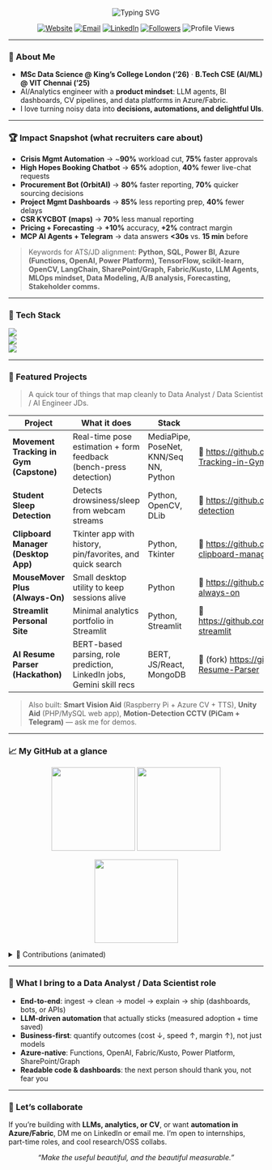 <!-- Profile README for @samganguly -->
<!-- Designed to be clean, animated, and recruiter-friendly -->

<p align="center">
  <img src="https://readme-typing-svg.demolab.com?font=Nunito+Sans&pause=1200&center=true&vCenter=true&width=900&height=55&lines=Hi%F0%9F%91%8B+I'm+Samrat+Ganguly;Data+Analyst+%7C+AI%2FML+Engineer+%7C+MSc+Data+Science+@+KCL'26;Building+LLM+Agents%2C+Analytics+Dashboards+%26+Computer+Vision+Apps" alt="Typing SVG" />
</p>

<p align="center">
  <a href="https://www.techdevai.com"><img alt="Website" src="https://img.shields.io/badge/Portfolio-techdevai.com-0A66C2?logo=vercel&logoColor=white"></a>
  <a href="mailto:sganguly@techdevai.com"><img alt="Email" src="https://img.shields.io/badge/Email-sganguly%40techdevai.com-FF4B4B?logo=gmail&logoColor=white"></a>
  <a href="https://www.linkedin.com/in/samratganguly03/"><img alt="LinkedIn" src="https://img.shields.io/badge/LinkedIn-Samrat%20Ganguly-0A66C2?logo=linkedin&logoColor=white"></a>
  <a href="https://github.com/samganguly?tab=followers"><img alt="Followers" src="https://img.shields.io/github/followers/samganguly?style=social"></a>
  <img alt="Profile Views" src="https://komarev.com/ghpvc/?username=samganguly&label=Profile%20views&color=0e75b6&style=flat" />
</p>

---

### 🚀 About Me
- **MSc Data Science @ King’s College London (’26)** · **B.Tech CSE (AI/ML) @ VIT Chennai (’25)**
- AI/Analytics engineer with a **product mindset**: LLM agents, BI dashboards, CV pipelines, and data platforms in Azure/Fabric.
- I love turning noisy data into **decisions, automations, and delightful UIs**.

---

### 🏆 Impact Snapshot (what recruiters care about)
- **Crisis Mgmt Automation** → ~**90%** workload cut, **75%** faster approvals  
- **High Hopes Booking Chatbot** → **65%** adoption, **40%** fewer live-chat requests  
- **Procurement Bot (OrbitAI)** → **80%** faster reporting, **70%** quicker sourcing decisions  
- **Project Mgmt Dashboards** → **85%** less reporting prep, **40%** fewer delays  
- **CSR KYCBOT (maps)** → **70%** less manual reporting  
- **Pricing + Forecasting** → **+10%** accuracy, **+2%** contract margin  
- **MCP AI Agents + Telegram** → data answers **<30s** vs. **15 min** before

> Keywords for ATS/JD alignment: **Python, SQL, Power BI, Azure (Functions, OpenAI, Power Platform), TensorFlow, scikit-learn, OpenCV, LangChain, SharePoint/Graph, Fabric/Kusto, LLM Agents, MLOps mindset, Data Modeling, A/B analysis, Forecasting, Stakeholder comms.**

---

### 🧰 Tech Stack
<p align="left">
  <img src="https://skillicons.dev/icons?i=python,java,cpp,js,ts,react,html,css,tailwind,bootstrap" />
  <br/>
  <img src="https://skillicons.dev/icons?i=tensorflow,pytorch,sklearn,opencv,fastapi,nodejs,express" />
  <br/>
  <img src="https://skillicons.dev/icons?i=azure,vercel,linux,git,github,postgres,mysql,mongodb,powershell,bash" />
</p>

---

### 🔬 Featured Projects
> A quick tour of things that map cleanly to Data Analyst / Data Scientist / AI Engineer JDs.

| Project | What it does | Stack | Repo |
|---|---|---|---|
| **Movement Tracking in Gym (Capstone)** | Real-time pose estimation + form feedback (bench-press detection) | MediaPipe, PoseNet, KNN/Seq NN, Python | 🔗 https://github.com/samganguly/Movement-Tracking-in-Gym-Capstone |
| **Student Sleep Detection** | Detects drowsiness/sleep from webcam streams | Python, OpenCV, DLib | 🔗 https://github.com/samganguly/student-sleep-detection |
| **Clipboard Manager (Desktop App)** | Tkinter app with history, pin/favorites, and quick search | Python, Tkinter | 🔗 https://github.com/samganguly/sammy-clipboard-manager |
| **MouseMover Plus (Always-On)** | Small desktop utility to keep sessions alive | Python | 🔗 https://github.com/samganguly/sammy-always-on |
| **Streamlit Personal Site** | Minimal analytics portfolio in Streamlit | Python, Streamlit | 🔗 https://github.com/samganguly/personalwebsite-streamlit |
| **AI Resume Parser (Hackathon)** | BERT-based parsing, role prediction, LinkedIn jobs, Gemini skill recs | BERT, JS/React, MongoDB | 🔗 (fork) https://github.com/Zephyrus02/NLP-Resume-Parser |

> Also built: **Smart Vision Aid** (Raspberry Pi + Azure CV + TTS), **Unity Aid** (PHP/MySQL web app), **Motion-Detection CCTV (PiCam + Telegram)** — ask me for demos.

---

### 📈 My GitHub at a glance
<p align="center">
  <img height="165" src="https://github-readme-stats.vercel.app/api?username=samganguly&show_icons=true&count_private=true&include_all_commits=true" />
  <img height="165" src="https://github-readme-streak-stats.herokuapp.com/?user=samganguly" />
</p>
<p align="center">
  <img height="165" src="https://github-readme-stats.vercel.app/api/top-langs/?username=samganguly&layout=compact&langs_count=8" />
</p>

<details>
  <summary>🐍 Contributions (animated)</summary>
  <p>Enable the classic “snake” by adding the GitHub Action from <a href="https://github.com/Platane/snk">Platane/snk</a>, then embed the generated SVG here.</p>
</details>

---

### 💼 What I bring to a Data Analyst / Data Scientist role
- **End-to-end**: ingest → clean → model → explain → ship (dashboards, bots, or APIs)
- **LLM-driven automation** that actually sticks (measured adoption + time saved)
- **Business-first**: quantify outcomes (cost ↓, speed ↑, margin ↑), not just models
- **Azure-native**: Functions, OpenAI, Fabric/Kusto, Power Platform, SharePoint/Graph
- **Readable code & dashboards**: the next person should thank you, not fear you

---

### 📣 Let’s collaborate
If you’re building with **LLMs, analytics, or CV**, or want **automation in Azure/Fabric**, DM me on LinkedIn or email me. I’m open to internships, part-time roles, and cool research/OSS collabs.

<p align="center">
  <i>“Make the useful beautiful, and the beautiful measurable.”</i>
</p>
